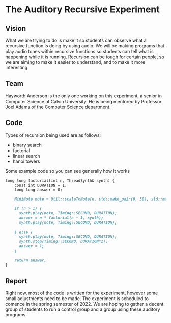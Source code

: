 # The Auditory Recursive Experiment 

## Vision

What we are trying to do is make it so students can observe what a recursive function is doing by using audio. We will be making programs that play audio tones within recursive functions so students can tell what is happening while it is running. Recursion can be tough for certain people, so we are aiming to make it easier to understand, and to make it more interesting. 

## Team

Hayworth Anderson is the only one working on this experiment, a senior in Computer Science at Calvin University. He is being mentored by Professor Joel Adams of the Computer Science department.  

## Code

Types of recursion being used are as follows:

- binary search
- factorial
- linear search
- hanoi towers

Some example code so you can see generally how it works
```markdown
long long factorial(int n, ThreadSynth& synth) {
    const int DURATION = 1;
    long long answer = 0;

    MidiNote note = Util::scaleToNote(n, std::make_pair(0, 30), std::make_pair(C4, C7));

    if (n > 1) {
      synth.play(note, Timing::SECOND, DURATION);
      answer = n * factorial(n - 1, synth);
      synth.play(note, Timing::SECOND, DURATION);
      
    } else {
      synth.play(note, Timing::SECOND, DURATION);
      synth.stop(Timing::SECOND, DURATION*2);
      answer = 1;
    }

    return answer;
}
```

## Report

Right now, most of the code is written for the experiment, however some small adjustments need to be made. The experiment is scheduled to comence in the spring semester of 2022. We are hoping to gather a decent group of students to run a control group and a group using these auditory programs. 
